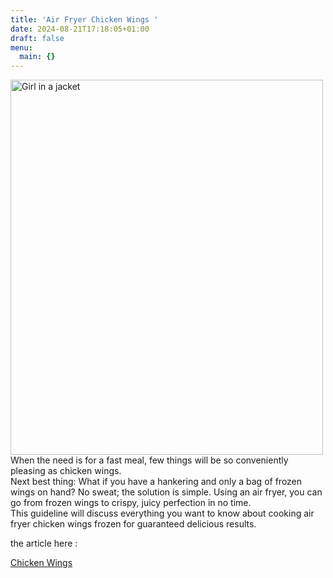 ```yaml
---
title: 'Air Fryer Chicken Wings '
date: 2024-08-21T17:18:05+01:00
draft: false
menu:
  main: {}
---
```


<img src="https://airfryerwonder.com/wp-content/uploads/2024/08/969629_a-lady-cooking-chicken-wings-frozen-in-air-fryer-_xl-1024-v1-0.png" alt="Girl in a jacket" width="500" height="600">
<br>
When the need is for a fast meal, few things will be so conveniently pleasing as chicken wings. <br> Next best thing: What if you have a hankering and only a bag of frozen wings on hand? No sweat; the solution is simple. Using an air fryer, you can go from frozen wings to crispy, juicy perfection in no time. <br>This guideline will discuss everything you want to know about cooking air fryer chicken wings frozen for guaranteed delicious results.
<p>the article here :</p>
<p>  <a href="https://airfryerwonder.com/air-fryer-chicken-wings-frozen/">Chicken Wings</a>
</p>
